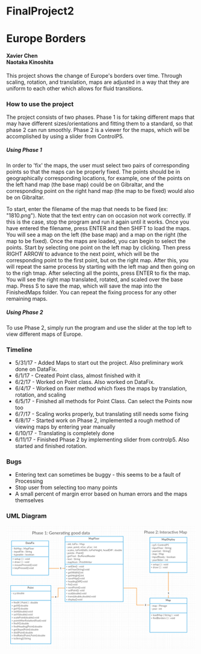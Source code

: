 # FinalProject2
<h1>Europe Borders</h1>

<h4>Xavier Chen<br>Naotaka Kinoshita</h4>

<p>
This project shows the change of Europe's borders over time. Through scaling, rotation, and translation, maps are adjusted in a way that they are uniform to each other which allows for fluid transitions.
</p>

<h3> How to use the project</h3>
<p>
The project consists of two phases. Phase 1 is for taking different maps that may have different sizes/orientations and fitting them to a standard, so that phase 2 can run smoothly. Phase 2 is a viewer for the maps, which will be accomplished by using a slider from ControlP5.
</p>

<h5> Using Phase 1 </h5>
<p>
In order to 'fix' the maps, the user must select two pairs of corresponding points so that the maps can be properly fixed. The points should be in geographically corresponding locations, for example, one of the points on the left hand map (the base map) could be on Gibraltar, and the corresponding point on the right hand map (the map to be fixed) would also be on Gibraltar.
</p>

<p>
To start, enter the filename of the map that needs to be fixed (ex: "1810.png"). Note that the text entry can on occasion not work correctly. If this is the case, stop the program and run it again until it works. Once you have entered the filename, press ENTER and then SHIFT to load the maps. You will see a map on the left (the base map) and a map on the right (the map to be fixed). Once the maps are loaded, you can begin to select the points. Start by selecting one point on the left map by clicking. Then press RIGHT ARROW to advance to the next point, which will be the corresponding point to the first point, but on the right map. After this, you will repeat the same process by starting with the left map and then going on to the righ tmap. After selecting all the points, press ENTER to fix the map. You will see the right map translated, rotated, and scaled over the base map. Press S to save the map, which will save the map into the FinishedMaps folder. You can repeat the fixing process for any other remaining maps.
</p>

<h5> Using Phase 2 </h5>
<p>
To use Phase 2, simply run the program and use the slider at the top left to view different maps of Europe.
</p>

<h3> Timeline </h3>
  <ul>
    <li> 5/31/17 - Added Maps to start out the project. Also preliminary work done on DataFix. </li>
    <li> 6/1/17 - Created Point class, almost finished with it </li>
    <li> 6/2/17 - Worked on Point class. Also worked on DataFix. </li>
    <li> 6/4/17 - Worked on fixer method which fixes the maps by translation, rotation, and scaling </li>
    <li> 6/5/17 - Finished all methods for Point Class. Can select the Points now too </li>
    <li> 6/7/17 - Scaling works properly, but translating still needs some fixing</li>
    <li> 6/8/17 - Started work on Phase 2, implemented a rough method of viewing maps by entering year manually</li>
    <li> 6/10/17 - Translating is completely done</li>
    <li> 6/11/17 - Finished Phase 2 by implementing slider from controlp5. Also started and finished rotation.</li>
  </ul>


<h3>Bugs</h3>
  <ul>
    <li>Entering text can sometimes be buggy - this seems to be a fault of Processing</li>
    <li>Stop user from selecting too many points</li>
    <li>A small percent of margin error based on human errors and the maps themselves </li>
  </ul>

<h3>UML Diagram</h3>
<img src="https://github.com/naotakak/FinalProject2/blob/master/Images/UML.PNG">
